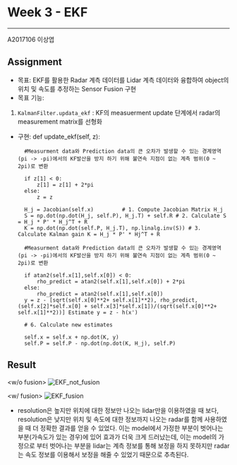 # Week 3 - EKF
---
A2017106 이상엽

## Assignment

- 목표: EKF를 활용한 Radar 계측 데이터를 Lidar 계측 데이터와 융합하여 object의 위치 및 속도를 추정하는 Sensor Fusion 구현
- 목표 기능:
1) `KalmanFilter.updata_ekf` : KF의 measuerment update 단계에서 radar의 measurement matrix를 선형화      
- 구현:
 def update_ekf(self, z):
 
        #Measurment data와 Prediction data의 큰 오차가 발생할 수 있는 경계영역(pi -> -pi)에서의 KF발산을 방지 하기 위해 불연속 지점이 없는 계측 범위(0 ~ 2pi)로 변환 
 
        if z[1] < 0: 
            z[1] = z[1] + 2*pi
        else: 
            z = z
       
        H_j = Jacobian(self.x)         # 1. Compute Jacobian Matrix H_j
        S = np.dot(np.dot(H_j, self.P), H_j.T) + self.R # 2. Calculate S = H_j * P' * H_j^T + R
        K = np.dot(np.dot(self.P, H_j.T), np.linalg.inv(S)) # 3. Calculate Kalman gain K = H_j * P' * Hj^T + R
        
        #Measurment data와 Prediction data의 큰 오차가 발생할 수 있는 경계영역(pi -> -pi)에서의 KF발산을 방지 하기 위해 불연속 지점이 없는 계측 범위(0 ~ 2pi)로 변환 
 
        if atan2(self.x[1],self.x[0]) < 0:
            rho_predict = atan2(self.x[1],self.x[0]) + 2*pi
        else:
            rho_predict = atan2(self.x[1],self.x[0])
        y = z - [sqrt(self.x[0]**2+ self.x[1]**2), rho_predict,(self.x[2]*self.x[0] + self.x[3]*self.x[1])/(sqrt(self.x[0]**2+ self.x[1]**2))] Estimate y = z - h(x')
        
        # 6. Calculate new estimates
        
        self.x = self.x + np.dot(K, y)
        self.P = self.P - np.dot(np.dot(K, H_j), self.P)
## Result
<w/o fusion>
![EKF_not_fusion](https://user-images.githubusercontent.com/80674433/112262706-65cd8580-8cb1-11eb-93b0-3018f3f0e0d7.png)

<w/ fusion>
![EKF_fusion](https://user-images.githubusercontent.com/80674433/112262733-75e56500-8cb1-11eb-872a-8f0e43492c2b.png)

- resolution은 높지만 위치에 대한 정보만 나오는 lidar만을 이용하였을 때 보다, resolution은 낮지만 위치 및 속도에 대한 정보까지 나오는 radar를 함께 사용하였을 때 더 정확한 결과를 얻을 수 있었다. 이는 model에서 가정한 부분이 벗어나는 부분(가속도가 있는 경우)에 있어 효과가 더욱 크게 드러났는데, 이는 model의 가정으로 부터 벗어나는 부분을 lidar는 계측 정보를 통해 보정을 하지 못하지만 radar는 속도 정보를 이용해서 보정을 해줄 수 있었기 때문으로 추측된다.
